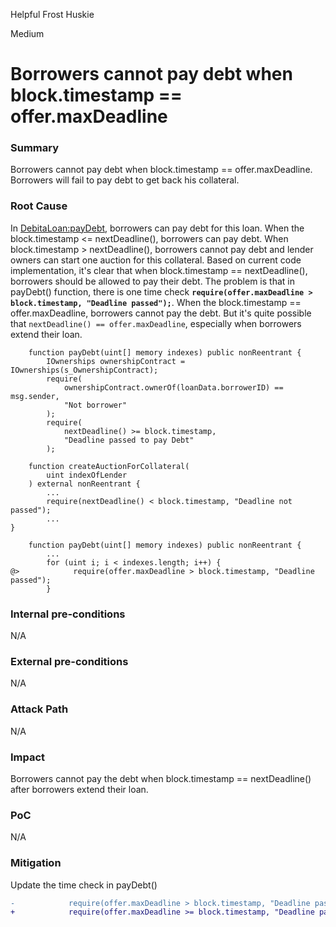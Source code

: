 Helpful Frost Huskie

Medium

# Borrowers cannot pay debt when block.timestamp == offer.maxDeadline

### Summary

Borrowers cannot pay debt when block.timestamp == offer.maxDeadline. Borrowers will fail to pay debt to get back his collateral.

### Root Cause

In [DebitaLoan:payDebt](https://github.com/sherlock-audit/2024-11-debita-finance-v3/blob/main/Debita-V3-Contracts/contracts/DebitaV3Loan.sol#L186), borrowers can pay debt for this loan. When the block.timestamp <= nextDeadline(), borrowers can pay debt.
When block.timestamp > nextDeadline(), borrowers cannot pay debt and lender owners can start one auction for this collateral.
Based on current code implementation, it's clear that when block.timestamp == nextDeadline(), borrowers should be allowed to pay their debt.
The problem is that in payDebt() function, there is one time check **`require(offer.maxDeadline > block.timestamp, "Deadline passed");`**. When the block.timestamp == offer.maxDeadline, borrowers cannot pay the debt. But it's quite possible that `nextDeadline() == offer.maxDeadline`, especially when borrowers extend their loan.
```solidity
    function payDebt(uint[] memory indexes) public nonReentrant {
        IOwnerships ownershipContract = IOwnerships(s_OwnershipContract);
        require(
            ownershipContract.ownerOf(loanData.borrowerID) == msg.sender,
            "Not borrower"
        );
        require(
            nextDeadline() >= block.timestamp,
            "Deadline passed to pay Debt"
        );
```
```solidity
    function createAuctionForCollateral(
        uint indexOfLender
    ) external nonReentrant {
        ...
        require(nextDeadline() < block.timestamp, "Deadline not passed");
        ...
}
```
```solidity
    function payDebt(uint[] memory indexes) public nonReentrant {
        ...
        for (uint i; i < indexes.length; i++) {
@>            require(offer.maxDeadline > block.timestamp, "Deadline passed");
        }
```

### Internal pre-conditions

N/A

### External pre-conditions

N/A

### Attack Path

N/A

### Impact

Borrowers cannot pay the debt when block.timestamp == nextDeadline() after borrowers extend their loan.

### PoC

N/A

### Mitigation

Update the time check in payDebt()
```diff
-            require(offer.maxDeadline > block.timestamp, "Deadline passed");
+            require(offer.maxDeadline >= block.timestamp, "Deadline passed");
```